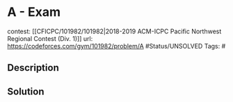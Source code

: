 # A - Exam

contest: [[CFICPC/101982/101982|2018-2019 ACM-ICPC Pacific Northwest Regional Contest (Div. 1)]]
url: https://codeforces.com/gym/101982/problem/A
#Status/UNSOLVED
Tags: #

## Description

## Solution


